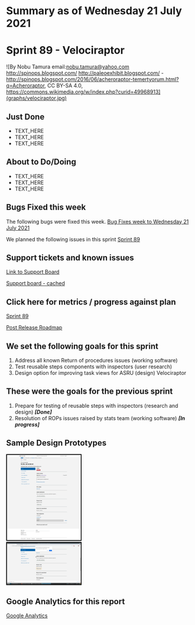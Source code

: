 # Summary as of Wednesday 21 July 2021 

# Sprint 89 - Velociraptor

![By Nobu Tamura email:nobu.tamura@yahoo.com http://spinops.blogspot.com/ http://paleoexhibit.blogspot.com/ - http://spinops.blogspot.com/2016/06/acheroraptor-temertyorum.html?q=Acheroraptor, CC BY-SA 4.0, https://commons.wikimedia.org/w/index.php?curid=49968913](graphs/velociraptor.jpg)

## Just Done
* TEXT_HERE
* TEXT_HERE
* TEXT_HERE

## About to Do/Doing
* TEXT_HERE
* TEXT_HERE
* TEXT_HERE

## Bugs Fixed this week
The following bugs were fixed this week.
[Bug Fixes week to Wednesday 21 July 2021](graphs/bugs21072021.png)

We planned the following issues in this sprint 
[Sprint 89](graphs/sprint21072021.png)

## Support tickets and known issues
[Link to Support Board](https://collaboration.homeoffice.gov.uk/jira/secure/RapidBoard.jspa?rapidView=1717&selectedIssue=ASSB-253)

[Support board - cached](graphs/supportBoard21072021.png)

## Click here for metrics / progress against plan
[Sprint 89](graphs/progress21072021.png)

[Post Release Roadmap](graphs/roadmap21072021.png)

## We set the following goals for this sprint
1. Address all known Return of procedures issues (working software) 
2. Test reusable steps components with inspectors (user research) 
3. Design option for improving task views for ASRU (design) Velociraptor

## These were the goals for the previous sprint
1. Prepare for testing of reusable steps with inspectors (research and design) ***[Done]***
2. Resolution of ROPs issues raised by stats team (working software) ***[In progress]***

## Sample Design Prototypes
<a href="graphs/proto1_21072021.png"><img src="graphs/proto1_21072021.png" alt="HTML5 Icon" width="200" style="border:2px solid black"></a>
<br>
<a href="graphs/proto2_21072021.png"><img src="graphs/proto2_21072021.png" alt="HTML5 Icon" width="200" style="border:2px solid black"></a>
<br>


## Google Analytics for this report
[Google Analytics](graphs/GA21072021.png)

